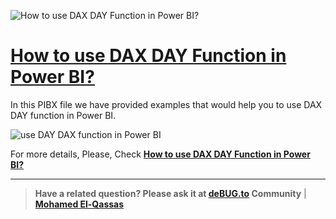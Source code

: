 ![How to use DAX DAY Function in Power BI?](https://user-images.githubusercontent.com/49816567/159190507-1a832079-2bd7-429b-acf7-2059420459fe.png)

# [How to use DAX DAY Function in Power BI?](https://devoworx.net/dax-day-function/)

In this PIBX file we have provided examples that would help you to use DAX DAY function in Power BI.

![use DAY DAX function in Power BI](https://user-images.githubusercontent.com/49816567/159190453-27c7a1a4-574d-4c40-b575-1d487d43601c.png)

  
For more details, Please, Check **[How to use DAX DAY Function in Power BI?](https://devoworx.net/dax-day-function/)**


--------------
> **Have a related question? Please ask it at [deBUG.to](https://deBUG.to) Community** | **[Mohamed El-Qassas](https://devoworx.com)**
